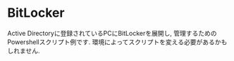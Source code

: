 # BitLocker

Active Directoryに登録されているPCにBitLockerを展開し, 管理するためのPowershellスクリプト例です.
環境によってスクリプトを変える必要があるかもしれません.
